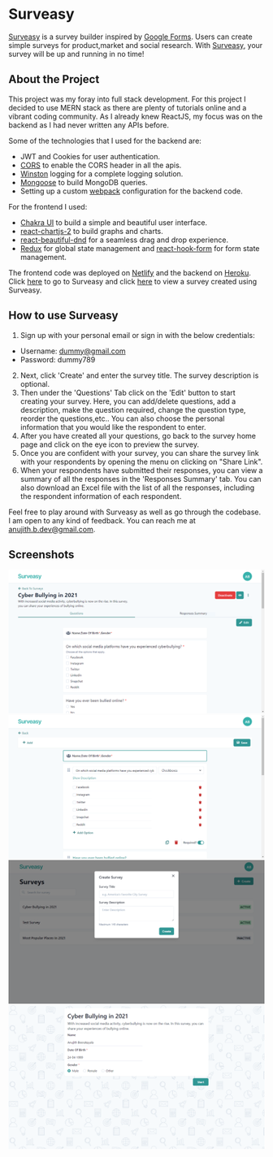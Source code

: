 # Surveasy

[Surveasy](https://its-surveasy.netlify.app/) is a survey builder inspired by [Google Forms](https://www.google.com/forms/about/). Users can create simple surveys for product,market and social research. With [Surveasy](https://its-surveasy.netlify.app/), your survey will be up and running in no time!

## About the Project

This project was my foray into full stack development. For this project I decided to use MERN stack as there are plenty of tutorials online and a vibrant coding community. As I already knew ReactJS, my focus was on the backend as I had never written any APIs before.

Some of the technologies that I used for the backend are:

- JWT and Cookies for user authentication.
- [CORS](https://www.npmjs.com/package/cors) to enable the CORS header in all the apis.
- [Winston](https://www.npmjs.com/package/winston) logging for a complete logging solution.
- [Mongoose](https://www.npmjs.com/package/mongoose) to build MongoDB queries.
- Setting up a custom [webpack](https://www.npmjs.com/package/webpack) configuration for the backend code.

For the frontend I used:

- [Chakra UI](https://www.npmjs.com/package/@chakra-ui/react) to build a simple and beautiful user interface.
- [react-chartjs-2](https://www.npmjs.com/package/react-chartjs-2) to build graphs and charts.
- [react-beautiful-dnd](https://www.npmjs.com/package/react-beautiful-dnd) for a seamless drag and drop experience.
- [Redux](https://www.npmjs.com/package/redux) for global state management and [react-hook-form](https://www.npmjs.com/package/react-hook-form) for form state management.

The frontend code was deployed on [Netlify](https://www.netlify.com/) and the backend on [Heroku](https://www.heroku.com/). Click [here](https://its-surveasy.netlify.app/) to go to Surveasy and click [here](https://tinyurl.com/yem9shpn) to view a survey created using Surveasy.

## How to use Surveasy

1. Sign up with your personal email or sign in with the below credentials:

- Username: dummy@gmail.com
- Password: dummy789

2. Next, click 'Create' and enter the survey title. The survey description is optional.
3. Then under the 'Questions' Tab click on the 'Edit' button to start creating your survey. Here, you can add/delete questions, add a description, make the question required, change the question type, reorder the questions,etc.. You can also choose the personal information that you would like the respondent to enter.
4. After you have created all your questions, go back to the survey home page and click on the eye icon to preview the survey.
5. Once you are confident with your survey, you can share the survey link with your respondents by opening the menu on clicking on "Share Link".
6. When your respondents have submitted their responses, you can view a summary of all the responses in the 'Responses Summary' tab. You can also download an Excel file with the list of all the responses, including the respondent information of each respondent.

Feel free to play around with Surveasy as well as go through the codebase. I am open to any kind of feedback. You can reach me at <anujith.b.dev@gmail.com>.

## Screenshots

![Survey Dashboard](./screenshots/surveasy-page1.PNG)
![Editing Survey Page](./screenshots/surveasy-page.PNG)
![Creating Survey](./screenshots/surveasy-page2.PNG)
![Final Survey Result](./screenshots/surveasy-page3.PNG)
